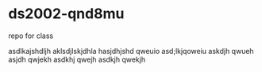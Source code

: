 # ds2002-qnd8mu



repo for class




asdlkajshdljh aklsdjlskjdhla hasjdhjshd qweuio asd;lkjqoweiu askdjh qwueh asjdh 
qwjekh 
asdkhj 
qwejh 
asdkjh 
qwekjh
